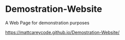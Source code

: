 # Demostration-Website
A Web Page for demonstration purposes

https://mattcareycode.github.io/Demostration-Website/
